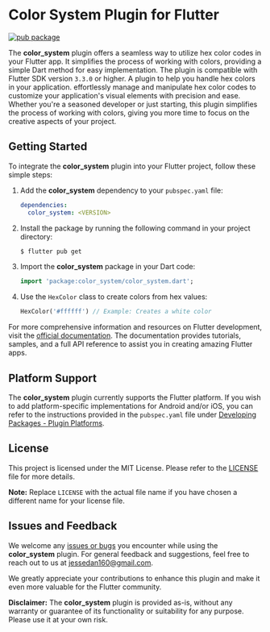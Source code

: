 # Color System Plugin for Flutter

[![pub package](https://img.shields.io/pub/v/color_system.svg)](https://pub.dev/packages/color_system)

The **color_system** plugin offers a seamless way to utilize hex color codes in your Flutter app. It simplifies the process of working with colors, providing a simple Dart method for easy implementation. The plugin is compatible with Flutter SDK version `3.3.0` or higher. A plugin to help you handle hex colors in your application. effortlessly manage and manipulate hex color codes to customize your application's visual elements with precision and ease. Whether you're a seasoned developer or just starting, this plugin simplifies the process of working with colors, giving you more time to focus on the creative aspects of your project.



## Getting Started

To integrate the **color_system** plugin into your Flutter project, follow these simple steps:

1. Add the **color_system** dependency to your `pubspec.yaml` file:

   ```yaml
   dependencies:
     color_system: <VERSION>
   ```

2. Install the package by running the following command in your project directory:

   ```bash
   $ flutter pub get
   ```

3. Import the **color_system** package in your Dart code:

   ```dart
   import 'package:color_system/color_system.dart';
   ```

4. Use the `HexColor` class to create colors from hex values:

   ```dart
   HexColor('#ffffff') // Example: Creates a white color
   ```

For more comprehensive information and resources on Flutter development, visit the [official documentation](https://flutter.dev/docs). The documentation provides tutorials, samples, and a full API reference to assist you in creating amazing Flutter apps.

## Platform Support

The **color_system** plugin currently supports the Flutter platform. If you wish to add platform-specific implementations for Android and/or iOS, you can refer to the instructions provided in the `pubspec.yaml` file under [Developing Packages - Plugin Platforms](https://flutter.dev/docs/development/packages-and-plugins/developing-packages#plugin-platforms).

## License

This project is licensed under the MIT License. Please refer to the [LICENSE](LICENSE) file for more details.

**Note:** Replace `LICENSE` with the actual file name if you have chosen a different name for your license file.

## Issues and Feedback

We welcome any [issues or bugs](https://github.com/Jesse-Dan/color_system/issues) you encounter while using the **color_system** plugin. For general feedback and suggestions, feel free to reach out to us at jessedan160@gmail.com.

We greatly appreciate your contributions to enhance this plugin and make it even more valuable for the Flutter community.

**Disclaimer:** The **color_system** plugin is provided as-is, without any warranty or guarantee of its functionality or suitability for any purpose. Please use it at your own risk.
